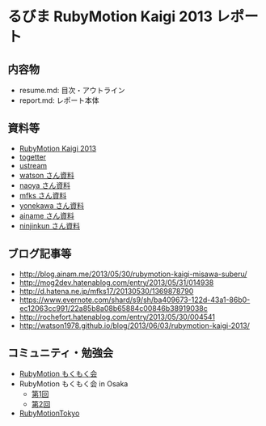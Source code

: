 # るびま RubyMotion Kaigi 2013 レポート

## 内容物
- resume.md: 目次・アウトライン
- report.md: レポート本体

## 資料等
- [RubyMotion Kaigi 2013](http://connpass.com/event/2095/)
- [togetter](http://togetter.com/li/510492)
- [ustream](http://www.ustream.tv/channel/rubymotion-kaigi-2013)
- [watson さん資料](https://speakerdeck.com/watson/rubymotion-2-dot-0)
- [naoya さん資料](https://speakerdeck.com/naoya/shi-jian-rubymotion)
- [mfks さん資料](https://speakerdeck.com/mfks17/that-objective-c-guy-think-about-rubymotion)
- [yonekawa さん資料](https://speakerdeck.com/yonekawa/dive-into-joybox)
- [ainame さん資料](https://speakerdeck.com/ainame/rubymotionnituiteben-qi-chu-sitekao-etemimasita)
- [ninjinkun さん資料](https://speakerdeck.com/ninjinkun/rubymotion-meets-irc)

## ブログ記事等
- http://blog.ainam.me/2013/05/30/rubymotion-kaigi-misawa-suberu/
- http://mog2dev.hatenablog.com/entry/2013/05/31/014938
- http://d.hatena.ne.jp/mfks17/20130530/1369878790
- https://www.evernote.com/shard/s9/sh/ba409673-122d-43a1-86b0-ec12063cc991/22a85b8a08b65884c00846b38919038c
- http://rochefort.hatenablog.com/entry/2013/05/30/004541
- http://watson1978.github.io/blog/2013/06/03/rubymotion-kaigi-2013/

## コミュニティ・勉強会
- [RubyMotion もくもく会](http://connpass.com/series/130/)
- RubyMotion もくもく会 in Osaka
  - [第1回](http://connpass.com/event/2611/)
  - [第2回](http://connpass.com/event/2731/)
- [RubyMotionTokyo](http://rubymotion-tokyo.doorkeeper.jp)